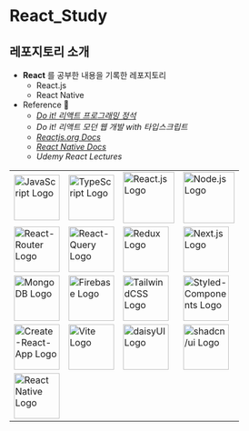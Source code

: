 # React_Study

## 레포지토리 소개

- **React** 를 공부한 내용을 기록한 레포지토리
  - React.js
  - React Native
- Reference 📖
  - [_Do it! 리액트 프로그래밍 정석_](https://github.com/justinpark/justin-do-it-react)
  - _Do it! 리액트 모던 웹 개발 with 타입스크립트_
  - [_Reactjs.org Docs_](https://legacy.reactjs.org/docs/getting-started.html)
  - [_React Native Docs_](https://reactnative.dev/docs/getting-started)
  - _Udemy React Lectures_

<table>
    <tr>
        <td>
          <img src="https://upload.wikimedia.org/wikipedia/commons/thumb/6/6a/JavaScript-logo.png/768px-JavaScript-logo.png" width="80" alt="JavaScript Logo" title="JavaScript"/>
        </td>
        <td>
          <img src="https://upload.wikimedia.org/wikipedia/commons/thumb/4/4c/Typescript_logo_2020.svg/2048px-Typescript_logo_2020.svg.png" width="80" alt="TypeScript Logo" title="TypeScript"/>
        </td>
        <td>
          <img src="https://cdn.freebiesupply.com/logos/large/2x/react-1-logo-png-transparent.png" width="90" alt="React.js Logo" title="React.js"/>
        </td>
        <td>
          <img src="https://cdn.iconscout.com/icon/free/png-256/free-node-js-1174925.png?f=webp" width="90" alt="Node.js Logo" title="Node.js"/>
        </td>
    </tr>
    <tr>
      <td>
        <img src="https://www.svgrepo.com/show/354262/react-router.svg" width="80" alt="React-Router Logo" title="React-Router"/>
      </td>
      <td>
        <img src="https://seeklogo.com/images/R/react-query-logo-1340EA4CE9-seeklogo.com.png" width="80" alt="React-Query Logo" title="React-Query"/>
      </td>
      <td>
        <img src="https://raw.githubusercontent.com/reduxjs/redux/master/logo/logo.png" width="80" alt="Redux Logo" title="Redux"/>
      </td>
      <td>
        <img src="https://cdn.worldvectorlogo.com/logos/next-js.svg" width="80" alt="Next.js Logo" title="Next.js"/>
      </td>
    </tr>
    <tr>
      <td>
        <img src="https://www.cdnlogo.com/logos/m/30/mongodb-icon.svg" width="80" alt="MongoDB Logo" title="MongoDB"/>
      </td>
      <td>
        <img src="https://seekvectors.com/files/download/ffe6fba930dfc0755e5c21537be68530.png" width="80" alt="Firebase Logo" title="Firebase"/>
      </td>
      <td>
        <img src="https://upload.wikimedia.org/wikipedia/commons/thumb/d/d5/Tailwind_CSS_Logo.svg/1024px-Tailwind_CSS_Logo.svg.png" width="80" alt="TailwindCSS Logo" title="TailwindCSS"/>
      </td>
      <td>
        <img src="https://www.daggala.com/static/228867c3668e439101821568a8a03b54/ec333/sc.png" width="80" alt="Styled-Components Logo" title="Styled-Components"/>
      </td>
    </tr>
    <tr>
      <td>
        <img src="https://cdn.worldvectorlogo.com/logos/create-react-app.svg" width="80" alt="Create-React-App Logo" title="Create-React-App"/>
      </td>
      <td>
        <img src="https://upload.wikimedia.org/wikipedia/commons/thumb/f/f1/Vitejs-logo.svg/1039px-Vitejs-logo.svg.png" width="80" alt="Vite Logo" title="Vite"/>
      </td>
      <td>
        <img src="https://avatars.githubusercontent.com/u/76870092?s=280&v=4" width="80" alt="daisyUI Logo" title="daisyUI"/>
      </td>
      <td>
        <img src="https://avatars.githubusercontent.com/u/139895814?v=4" width="80" alt="shadcn/ui Logo" title="shadcn/ui"/>
      </td>
    </tr>
    <tr>
      <td>
        <img src="https://cdn.worldvectorlogo.com/logos/react-native-1.svg" width="80" alt="React Native Logo" title="React Native"/>
      </td>
      <td>
      </td>
      <td>
      </td>
      <td>
      </td>
    </tr>
</table>
